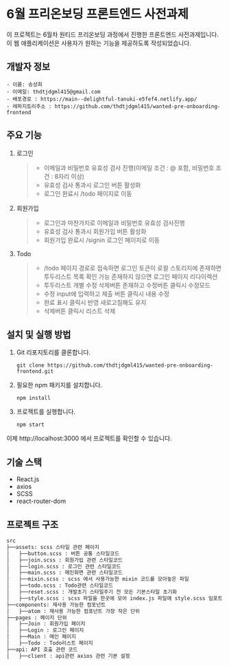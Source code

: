 # 6월 프리온보딩 프론트엔드 사전과제

이 프로젝트는 6월차 원티드 프리온보딩 과정에서 진행한 프론트엔드 사전과제입니다. 이 웹 애플리케이션은 사용자가 원하는 기능을 제공하도록 작성되었습니다.

## 개발자 정보

```
- 이름: 송성희
- 이메일: thdtjdgml415@gmail.com
- 배포경로 : https://main--delightful-tanuki-e5fef4.netlify.app/
- 레파지토리주소 : https://github.com/thdtjdgml415/wanted-pre-onboarding-frontend
```

## 주요 기능

1. 로그인
   > - 이메일과 비밀번호 유효성 검사 진행(이메일 조건 : @ 포함, 비밀번호 조건 : 8자리 이상)
   > - 유효성 검사 통과시 로그인 버튼 활성화
   > - 로그인 완료시 /todo 페이지로 이동
2. 회원가입
   > - 로그인과 마찬가지로 이메일과 비밀번호 유효성 검사진행
   > - 유효성 검사 통과시 회원가입 버튼 활성화
   > - 회원가입 완료시 /signin 로그인 페이지로 이동
3. Todo
   > - /todo 페이지 경로로 접속하면 로그인 토큰이 로컬 스토리지에 존재하면 투두리스트 목록 확인 가능 존재하지 않으면 로그인 페이지 리다이렉션
   > - 투두리스트 개별 수정 삭제버튼 존재하고 수정버튼 클릭시 수정모드
   > - 수정 input에 입력하고 제출 버튼 클릭시 내용 수정
   > - 완료 표시 클릭시 반영 새로고침해도 유지
   > - 삭제버튼 클릭시 리스트 삭제

## 설치 및 실행 방법

1. Git 리포지토리를 클론합니다.

   ```
   git clone https://github.com/thdtjdgml415/wanted-pre-onboarding-frontend.git
   ```

2. 필요한 npm 패키지를 설치합니다.

   ```
   npm install
   ```

3. 프로젝트를 실행합니다.

   ```
   npm start
   ```

이제 http://localhost:3000 에서 프로젝트를 확인할 수 있습니다.

## 기술 스택

- React.js
- axios
- SCSS
- react-router-dom

## 프로젝트 구조

```bash
src
├──assets: scss 스타일 관련 페이지
│   ├──button.scss : 버튼 공통 스타일코드
│   ├──join.scss : 회원가입 관련 스타일코드
│   ├──login.scss : 로그인 관련 스타일코드
│   ├──main.scss : 메인화면 관련 스타일코드
│   ├──mixin.scss : scss 에서 사용가능한 mixin 코드를 모아놓은 파일
│   ├──todo.scss : Todo관련 스타일코드
│   ├──reset.scss : 개발초기 스타일주기 전 모든 기본스타일 초기화
│   ├──style.scss : scss 파일을 한곳에 모아 index.js 파일에 style.scss 임포트
├──components: 재사용 가능한 컴포넌트
│   ├──atom : 재사용 가능한 컴포넌트 가장 작은 단위
├──pages : 페이지 단위
│   ├──Join : 회원가입 페이지
│   ├──Login : 로그인 페이지
│   ├──Main : 메인 페이지
│   ├──Todo : Todo리스트 페이지
├──api: API 호출 관련 코드
│   ├──client : api관련 axios 관련 기본 설정
```
